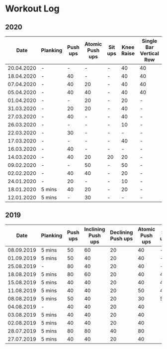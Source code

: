 # Workout Log

## 2020

| Date | Planking | Push ups | Atomic Push ups | Sit ups | Knee Raise | Single Bar Vertical Row |
| --- | --- | --- | --- | --- | --- | --- |
| 20.04.2020 | - | - | - | - | 40 | 40 |
| 18.04.2020 | - | 40 | - | - | 40 | 40 |
| 07.04.2020 | - | 40 | 20 | - | 40 | 40 |
| 05.04.2020 | - | 40 | 40 | - | 40 | 40 |
| 01.04.2020 | - | - | 20 | - | 20 | - |
| 31.03.2020 | - | 20 | 20 | - | 40 | - |
| 27.03.2020 | - | 40 | - | - | 40 | - |
| 26.03.2020 | - | - | - | - | 10 | - |
| 22.03.2020 | - | 30 | - | - | - | - |
| 17.03.2020 | - | - | - | - | 40 | - |
| 16.03.2020 | - | 40 | - | - | - | - |
| 14.03.2020 | - | 40 | 20 | 20 | 20 | - |
| 09.02.2020 | - | - | 50 | - | 50 | - |
| 02.02.2020 | - | 40 | 40 | - | 20 | - |
| 24.01.2020 | - | 20 | - | - | 10 | - |
| 18.01.2020 | 5 mins | 40 | 20 | - | 20 | - |
| 12.01.2020 | 5 mins | - | 30 | - | - | - |

## 2019

| Date | Planking | Push ups | Inclining Push ups | Declining Push ups | Atomic Push ups | Sit ups | Knee Raise |
| --- | --- | --- | --- | --- | --- | --- | --- |
| 08.09.2019 | 5 mins | 50 | 60 | 20 | 40 | - | 40 |
| 01.09.2019 | 5 mins | 50 | 40 | 20 | 40 | - | - | 
| 25.08.2019 | - | 80 | 40 | 20 | 40 | - | - |
| 18.08.2019 | 5 mins | 80 | 60 | 20 | 40 | 40 | - |
| 15.08.2019 | 5 mins | 40 | 40 | 20 | 40 | 40 | - |
| 11.08.2019 | 5 mins | 40 | 40 | 20 | 50 | 40 | 40 |
| 08.08.2019 | 5 mins | 50 | 40 | 20 | 30 | 50 | |
| 04.08.2019 | - | 40 | 40 | 20 | 40 | | |
| 03.08.2019 | 5 mins | 40 | 40 | 20 | 40 | | |
| 02.08.2019 | 5 mins | 40 | 40 | 20 | 40 | | |
| 28.07.2019 | 5 mins | 80 | 80 | 40 | 80 | | |
| 27.07.2019 | 5 mins | 40 | 40 | 20 | 40 | | |
